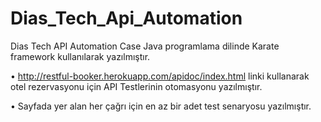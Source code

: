 # Dias_Tech_Api_Automation
Dias Tech API Automation Case Java programlama dilinde Karate framework kullanılarak yazılmıştır.

• http://restful-booker.herokuapp.com/apidoc/index.html linki kullanarak otel rezervasyonu için API Testlerinin otomasyonu yazılmıştır.

• Sayfada yer alan her çağrı için en az bir adet test senaryosu yazılmıştır.
